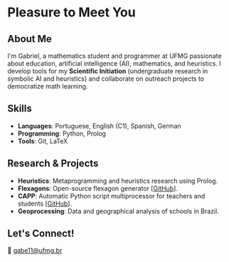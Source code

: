 # Pleasure to Meet You

## About Me  
I'm Gabriel, a mathematics student and programmer at UFMG passionate about education, artificial intelligence (AI), mathematics, and heuristics. I develop tools for my **Scientific Initiation** (undergraduate research in symbolic AI and heuristics) and collaborate on outreach projects to democratize math learning.

## Skills  
- **Languages**: Portuguese, English (C1), Spanish, German  
- **Programming**: Python, Prolog  
- **Tools**: Git, LaTeX

## Research & Projects  
- **Heuristics**: Metaprogramming and heuristics research using Prolog.
- **Flexagons**: Open-source flexagon generator [[GitHub](https://github.com/gabe-rbo/Corretores-Automaticos-de-Programas-Python)].
- **CAPP**: Automatic Python script multiprocessor for teachers and students [[GitHub](https://github.com/gabe-rbo/Flexagons)].
- **Geoprocessing**: Data and geographical analysis of schools in Brazil.

## Let's Connect!  
📧 [gabe11@ufmg.br](mailto:gabe11@ufmg.br)
<!--
**gabe-rbo/gabe-rbo** is a ✨ _special_ ✨ repository because its `README.md` (this file) appears on your GitHub profile.

Here are some ideas to get you started:

- 🔭 I’m currently working on ...
- 🌱 I’m currently learning ...
- 👯 I’m looking to collaborate on ...
- 🤔 I’m looking for help with ...
- 💬 Ask me about ...
- 📫 How to reach me: ...
- 😄 Pronouns: ...
- ⚡ Fun fact: ...
-->
